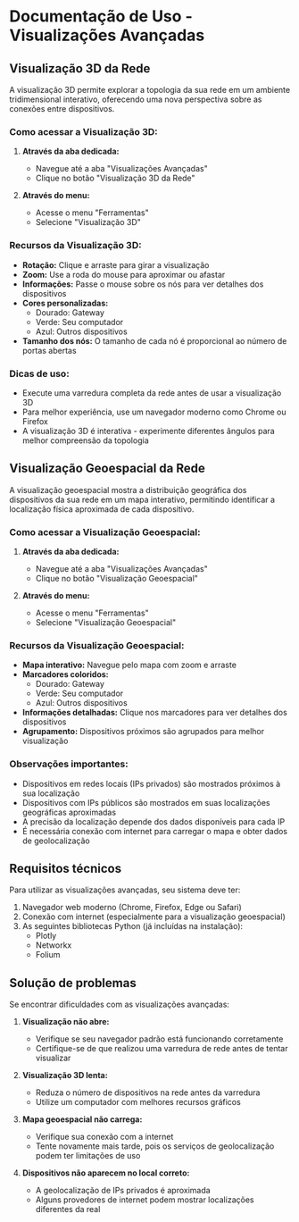# Documentação de Uso - Visualizações Avançadas

## Visualização 3D da Rede

A visualização 3D permite explorar a topologia da sua rede em um ambiente tridimensional interativo, oferecendo uma nova perspectiva sobre as conexões entre dispositivos.

### Como acessar a Visualização 3D:

1. **Através da aba dedicada:**
   - Navegue até a aba "Visualizações Avançadas"
   - Clique no botão "Visualização 3D da Rede"

2. **Através do menu:**
   - Acesse o menu "Ferramentas"
   - Selecione "Visualização 3D"

### Recursos da Visualização 3D:

- **Rotação:** Clique e arraste para girar a visualização
- **Zoom:** Use a roda do mouse para aproximar ou afastar
- **Informações:** Passe o mouse sobre os nós para ver detalhes dos dispositivos
- **Cores personalizadas:** 
  - Dourado: Gateway
  - Verde: Seu computador
  - Azul: Outros dispositivos
- **Tamanho dos nós:** O tamanho de cada nó é proporcional ao número de portas abertas

### Dicas de uso:

- Execute uma varredura completa da rede antes de usar a visualização 3D
- Para melhor experiência, use um navegador moderno como Chrome ou Firefox
- A visualização 3D é interativa - experimente diferentes ângulos para melhor compreensão da topologia

## Visualização Geoespacial da Rede

A visualização geoespacial mostra a distribuição geográfica dos dispositivos da sua rede em um mapa interativo, permitindo identificar a localização física aproximada de cada dispositivo.

### Como acessar a Visualização Geoespacial:

1. **Através da aba dedicada:**
   - Navegue até a aba "Visualizações Avançadas"
   - Clique no botão "Visualização Geoespacial"

2. **Através do menu:**
   - Acesse o menu "Ferramentas"
   - Selecione "Visualização Geoespacial"

### Recursos da Visualização Geoespacial:

- **Mapa interativo:** Navegue pelo mapa com zoom e arraste
- **Marcadores coloridos:**
  - Dourado: Gateway
  - Verde: Seu computador
  - Azul: Outros dispositivos
- **Informações detalhadas:** Clique nos marcadores para ver detalhes dos dispositivos
- **Agrupamento:** Dispositivos próximos são agrupados para melhor visualização

### Observações importantes:

- Dispositivos em redes locais (IPs privados) são mostrados próximos à sua localização
- Dispositivos com IPs públicos são mostrados em suas localizações geográficas aproximadas
- A precisão da localização depende dos dados disponíveis para cada IP
- É necessária conexão com internet para carregar o mapa e obter dados de geolocalização

## Requisitos técnicos

Para utilizar as visualizações avançadas, seu sistema deve ter:

1. Navegador web moderno (Chrome, Firefox, Edge ou Safari)
2. Conexão com internet (especialmente para a visualização geoespacial)
3. As seguintes bibliotecas Python (já incluídas na instalação):
   - Plotly
   - Networkx
   - Folium

## Solução de problemas

Se encontrar dificuldades com as visualizações avançadas:

1. **Visualização não abre:**
   - Verifique se seu navegador padrão está funcionando corretamente
   - Certifique-se de que realizou uma varredura de rede antes de tentar visualizar

2. **Visualização 3D lenta:**
   - Reduza o número de dispositivos na rede antes da varredura
   - Utilize um computador com melhores recursos gráficos

3. **Mapa geoespacial não carrega:**
   - Verifique sua conexão com a internet
   - Tente novamente mais tarde, pois os serviços de geolocalização podem ter limitações de uso

4. **Dispositivos não aparecem no local correto:**
   - A geolocalização de IPs privados é aproximada
   - Alguns provedores de internet podem mostrar localizações diferentes da real
